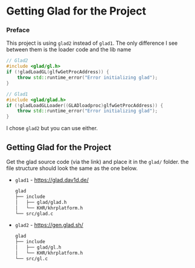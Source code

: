 # Getting Glad for the Project
### Preface
This project is using `glad2` instead of `glad1`.
The only difference I see between them is the loader code and the lib name
```c++
// Glad2
#include <glad/gl.h>
if (!gladLoadGL(glfwGetProcAddress)) {
    throw std::runtime_error("Error initializing glad");
}

// Glad1
#include <glad/glad.h>
if (!gladLoadGLLoader((GLADloadproc)glfwGetProcAddress)) {
    throw std::runtime_error("Error initializing glad");
}
```
I chose `glad2` but you can use either.
## Getting Glad for the Project
Get the glad source code (via the link) and place it in the `glad/` folder. the file structure should look the same as the one below.
* `glad1` - https://glad.dav1d.de/

  ```md
  glad
  ├── include
  │   ├── glad/glad.h
  │   └── KHR/khrplatform.h
  └── src/glad.c
  ```
* `glad2` - https://gen.glad.sh/
  ```md
  glad
  ├── include
  │   ├── glad/gl.h
  │   └── KHR/khrplatform.h
  └── src/gl.c
  ```



